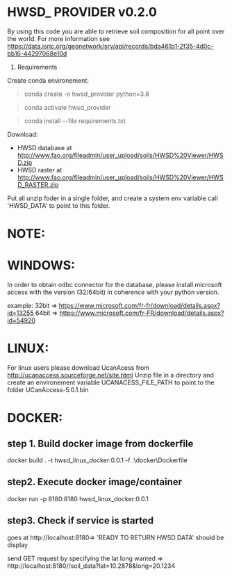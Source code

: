 HWSD_ PROVIDER v0.2.0
==============

By using this code you are able to retrieve soil composition for all point over the world.
For more information see https://data.isric.org/geonetwork/srv/api/records/bda461b1-2f35-4d0c-bb16-44297068e10d

1. Requirements

Create conda environement: 
> conda create -n hwsd_provider python=3.8

> conda activate hwsd_provider

> conda install --file requirements.txt

Download:

- HWSD database at http://www.fao.org/fileadmin/user_upload/soils/HWSD%20Viewer/HWSD.zip
- HWSD raster at http://www.fao.org/fileadmin/user_upload/soils/HWSD%20Viewer/HWSD_RASTER.zip

Put all unzip foder in a single folder, and create a system env variable call 'HWSD_DATA' to point to this folder.


NOTE:
=====

WINDOWS:
========
In order to obtain odbc connector for the database, please install microsoft access with the version (32/64bit) in coherence with your python version.

example:
32bit => https://www.microsoft.com/fr-fr/download/details.aspx?id=13255
64bit => https://www.microsoft.com/fr-FR/download/details.aspx?id=54920

LINUX:
======
For linux users please download UcanAcess from http://ucanaccess.sourceforge.net/site.html
Unzip file in a directory and create an environement variable
UCANACESS_FILE_PATH to point to the folder UCanAccess-5.0.1.bin


DOCKER:
=======

step 1. Build docker image from dockerfile
-------------------------------------------
docker build . -t hwsd_linux_docker:0.0.1 -f .\docker\Dockerfile

step2. Execute docker image/container
-------------------------------------
docker run -p 8180:8180 hwsd_linux_docker:0.0.1

step3. Check if service is started
----------------------------------
goes at http://localhost:8180=> 'READY TO RETURN HWSD DATA' should be display

send GET request by specifying the lat long wanted => http://localhost:8180//soil_data?lat=10.2878&long=20.1234
